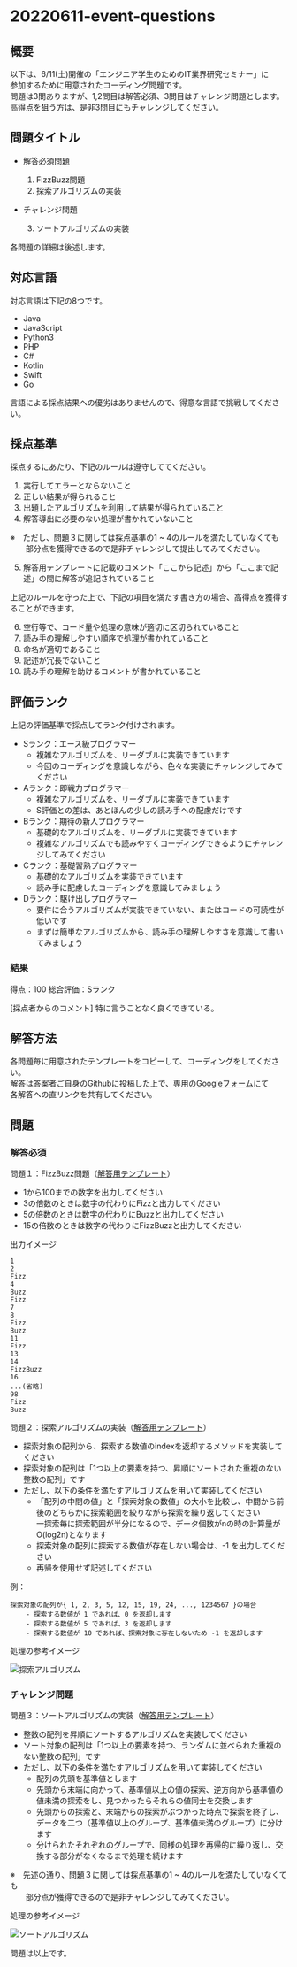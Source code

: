 # 20220611-event-questions

## 概要

以下は、6/11(土)開催の「エンジニア学生のためのIT業界研究セミナー」に  
参加するために用意されたコーディング問題です。  
問題は3問ありますが、1,2問目は解答必須、3問目はチャレンジ問題とします。  
高得点を狙う方は、是非3問目にもチャレンジしてください。

## 問題タイトル

- 解答必須問題

    1. FizzBuzz問題
    2. 探索アルゴリズムの実装

- チャレンジ問題

    3. ソートアルゴリズムの実装

各問題の詳細は後述します。

## 対応言語

対応言語は下記の8つです。
- Java
- JavaScript
- Python3
- PHP
- C#
- Kotlin
- Swift
- Go

言語による採点結果への優劣はありませんので、得意な言語で挑戦してください。

## 採点基準

採点するにあたり、下記のルールは遵守しててください。
1. 実行してエラーとならないこと
2. 正しい結果が得られること
3. 出題したアルゴリズムを利用して結果が得られていること
4. 解答導出に必要のない処理が書かれていないこと

※　ただし、問題３に関しては採点基準の1 ~ 4のルールを満たしていなくても  
　　部分点を獲得できるので是非チャレンジして提出してみてください。

5. 解答用テンプレートに記載のコメント「ここから記述」から「ここまで記述」の間に解答が追記されていること

上記のルールを守った上で、下記の項目を満たす書き方の場合、高得点を獲得することができます。

6. 空行等で、コード量や処理の意味が適切に区切られていること
7. 読み手の理解しやすい順序で処理が書かれていること
8. 命名が適切であること
9. 記述が冗長でないこと
10. 読み手の理解を助けるコメントが書かれていること

## 評価ランク
上記の評価基準で採点してランク付けされます。

- Sランク：エース級プログラマー
    - 複雑なアルゴリズムを、リーダブルに実装できています
    - 今回のコーディングを意識しながら、色々な実装にチャレンジしてみてください
- Aランク：即戦力プログラマー
    - 複雑なアルゴリズムを、リーダブルに実装できています
    - S評価との差は、あとほんの少しの読み手への配慮だけです
- Bランク：期待の新人プログラマー
    - 基礎的なアルゴリズムを、リーダブルに実装できています
    - 複雑なアルゴリズムでも読みやすくコーディングできるようにチャレンジしてみてください
- Cランク：基礎習熟プログラマー
    - 基礎的なアルゴリズムを実装できています
    - 読み手に配慮したコーディングを意識してみましょう
- Dランク：駆け出しプログラマー
    - 要件に合うアルゴリズムが実装できていない、またはコードの可読性が低いです
    - まずは簡単なアルゴリズムから、読み手の理解しやすさを意識して書いてみましょう

### 結果
得点：100
総合評価：Sランク

[採点者からのコメント]
特に言うことなく良くできている。

## 解答方法

各問題毎に用意されたテンプレートをコピーして、コーディングをしてください。  
解答は答案者ご自身のGithubに投稿した上で、専用の[Googleフォーム](https://forms.gle/N1T77XX1ovzg1izG9)にて  
各解答への直リンクを共有してください。

## 問題
### 解答必須

問題１：FizzBuzz問題（[解答用テンプレート](/template/Q1_FizzBuzz)）
- 1から100までの数字を出力してください
- 3の倍数のときは数字の代わりにFizzと出力してください
- 5の倍数のときは数字の代わりにBuzzと出力してください
- 15の倍数のときは数字の代わりにFizzBuzzと出力してください

出力イメージ
```
1
2
Fizz
4
Buzz
Fizz
7
8
Fizz
Buzz
11
Fizz
13
14
FizzBuzz
16
...(省略)
98
Fizz
Buzz
```

問題２：探索アルゴリズムの実装（[解答用テンプレート](/template/Q2_Search)）
- 探索対象の配列から、探索する数値のindexを返却するメソッドを実装してください
- 探索対象の配列は「1つ以上の要素を持つ、昇順にソートされた重複のない整数の配列」です
- ただし、以下の条件を満たすアルゴリズムを用いて実装してください
    - 「配列の中間の値」と「探索対象の数値」の大小を比較し、中間から前後のどちらかに探索範囲を絞りながら探索を繰り返してください  
    一探索毎に探索範囲が半分になるので、データ個数がnの時の計算量がO(log2n)となります
    - 探索対象の配列に探索する数値が存在しない場合は、-1 を出力してください
    - 再帰を使用せず記述してください

例：
```
探索対象の配列が{ 1, 2, 3, 5, 12, 15, 19, 24, ..., 1234567 }の場合
    - 探索する数値が 1 であれば、0 を返却します
    - 探索する数値が 5 であれば、3 を返却します
    - 探索する数値が 10 であれば、探索対象に存在しないため -1 を返却します
```

処理の参考イメージ  

![探索アルゴリズム](search.jpg)


### チャレンジ問題
問題３：ソートアルゴリズムの実装（[解答用テンプレート](/template/Q3_Sort)）
- 整数の配列を昇順にソートするアルゴリズムを実装してください
- ソート対象の配列は「1つ以上の要素を持つ、ランダムに並べられた重複のない整数の配列」です
- ただし、以下の条件を満たすアルゴリズムを用いて実装してください
    - 配列の先頭を基準値とします
    - 先頭から末端に向かって、基準値以上の値の探索、逆方向から基準値の値未満の探索をし、見つかったらそれらの値同士を交換します
    - 先頭からの探索と、末端からの探索がぶつかった時点で探索を終了し、データを二つ（基準値以上のグループ、基準値未満のグループ）に分けます
    - 分けられたそれぞれのグループで、同様の処理を再帰的に繰り返し、交換する部分がなくなるまで処理を続けます

※　先述の通り、問題３に関しては採点基準の1 ~ 4のルールを満たしていなくても  
　　部分点が獲得できるので是非チャレンジしてみてください。  

処理の参考イメージ  

![ソートアルゴリズム](sort.jpg)


問題は以上です。  
